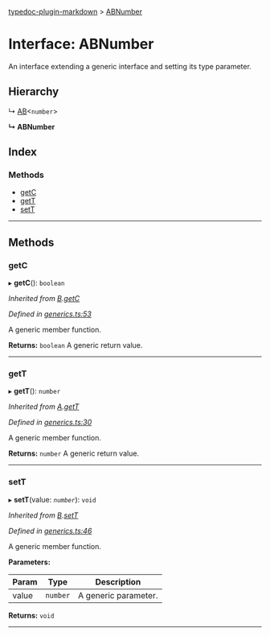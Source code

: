 [typedoc-plugin-markdown](../README.md) > [ABNumber](../interfaces/abnumber.md)

# Interface: ABNumber

An interface extending a generic interface and setting its type parameter.

## Hierarchy

↳  [AB](ab.md)<`number`>

**↳ ABNumber**

## Index

### Methods

* [getC](abnumber.md#markdown-header-getc)
* [getT](abnumber.md#markdown-header-gett)
* [setT](abnumber.md#markdown-header-sett)

---

## Methods

###  getC

▸ **getC**(): `boolean`

*Inherited from [B](b.md).[getC](b.md#markdown-header-getc)*

*Defined in [generics.ts:53](https://bitbucket.org/owner/repository_name/src/master/src/generics.ts?fileviewer&amp;#x3D;file-view-default#generics.ts-53)*

A generic member function.

**Returns:** `boolean`
A generic return value.

___

###  getT

▸ **getT**(): `number`

*Inherited from [A](a.md).[getT](a.md#markdown-header-gett)*

*Defined in [generics.ts:30](https://bitbucket.org/owner/repository_name/src/master/src/generics.ts?fileviewer&amp;#x3D;file-view-default#generics.ts-30)*

A generic member function.

**Returns:** `number`
A generic return value.

___

###  setT

▸ **setT**(value: *`number`*): `void`

*Inherited from [B](b.md).[setT](b.md#markdown-header-sett)*

*Defined in [generics.ts:46](https://bitbucket.org/owner/repository_name/src/master/src/generics.ts?fileviewer&amp;#x3D;file-view-default#generics.ts-46)*

A generic member function.

**Parameters:**

| Param | Type | Description |
| ------ | ------ | ------ |
| value | `number` |  A generic parameter. |

**Returns:** `void`

___

